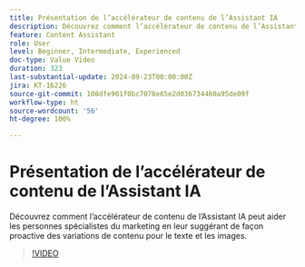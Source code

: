 ```yaml
---
title: Présentation de l’accélérateur de contenu de l’Assistant IA
description: Découvrez comment l’accélérateur de contenu de l’Assistant IA peut aider les personnes spécialistes du marketing en leur suggérant de façon proactive des variations de contenu pour le texte et les images.
feature: Content Assistant
role: User
level: Beginner, Intermediate, Experienced
doc-type: Value Video
duration: 323
last-substantial-update: 2024-09-23T00:00:00Z
jira: KT-16226
source-git-commit: 108dfe961f0bc7078e65e2d036734460a95de09f
workflow-type: ht
source-wordcount: '56'
ht-degree: 100%

---
```



# Présentation de l’accélérateur de contenu de l’Assistant IA

Découvrez comment l’accélérateur de contenu de l’Assistant IA peut aider les personnes spécialistes du marketing en leur suggérant de façon proactive des variations de contenu pour le texte et les images.

>[!VIDEO](https://video.tv.adobe.com/v/3434635/?learn=on)
